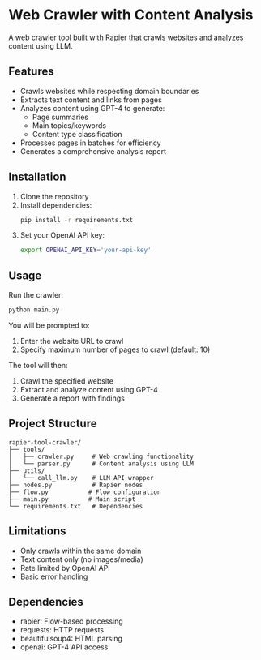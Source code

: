 # Web Crawler with Content Analysis

A web crawler tool built with Rapier that crawls websites and analyzes content using LLM.

## Features

- Crawls websites while respecting domain boundaries
- Extracts text content and links from pages
- Analyzes content using GPT-4 to generate:
  - Page summaries
  - Main topics/keywords
  - Content type classification
- Processes pages in batches for efficiency
- Generates a comprehensive analysis report

## Installation

1. Clone the repository
2. Install dependencies:
   ```bash
   pip install -r requirements.txt
   ```
3. Set your OpenAI API key:
   ```bash
   export OPENAI_API_KEY='your-api-key'
   ```

## Usage

Run the crawler:
```bash
python main.py
```

You will be prompted to:
1. Enter the website URL to crawl
2. Specify maximum number of pages to crawl (default: 10)

The tool will then:
1. Crawl the specified website
2. Extract and analyze content using GPT-4
3. Generate a report with findings

## Project Structure

```
rapier-tool-crawler/
├── tools/
│   ├── crawler.py     # Web crawling functionality
│   └── parser.py      # Content analysis using LLM
├── utils/
│   └── call_llm.py    # LLM API wrapper
├── nodes.py           # Rapier nodes
├── flow.py           # Flow configuration
├── main.py           # Main script
└── requirements.txt   # Dependencies
```

## Limitations

- Only crawls within the same domain
- Text content only (no images/media)
- Rate limited by OpenAI API
- Basic error handling

## Dependencies

- rapier: Flow-based processing
- requests: HTTP requests
- beautifulsoup4: HTML parsing
- openai: GPT-4 API access
